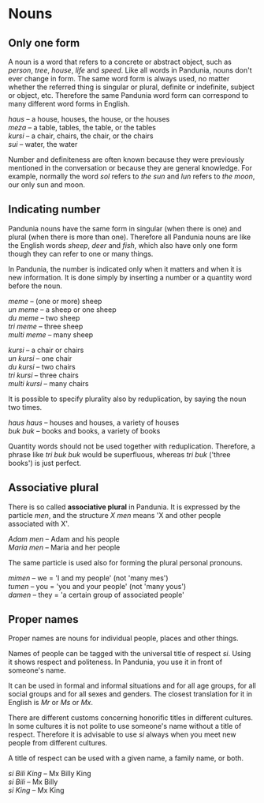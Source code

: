 
# Nouns

## Only one form

A noun is a word that refers to a concrete or abstract object,
such as *person*, *tree*, *house*, *life* and *speed*.
Like all words in Pandunia, nouns don't ever change in form.
The same word form is always used, no matter whether the referred thing is singular or plural, definite or indefinite, subject or object, etc.
Therefore the same Pandunia word form can correspond to many different word forms in English.

*haus*
– a house, houses, the house, or the houses  
*meza*
– a table, tables, the table, or the tables  
*kursi*
– a chair, chairs, the chair, or the chairs  
*sui*
– water, the water

Number and definiteness are often known because they were previously mentioned in the conversation or because they are general knowledge.
For example, normally the word
*sol*
refers to _the sun_ and
*lun*
refers to _the moon_, our only sun and moon.


## Indicating number

Pandunia nouns have the same form
in singular (when there is one)
and plural (when there is more than one).
Therefore all Pandunia nouns are like the English words
_sheep_, _deer_ and _fish_,
which also have only one form though they can refer to one or many things.

In Pandunia, the number is indicated only when it matters and when it is new information.
It is done simply by inserting a number or a quantity word before the noun.

*meme*
– (one or more) sheep  
*un meme*
– a sheep or one sheep  
*du meme*
– two sheep  
*tri meme*
– three sheep  
*multi meme*
– many sheep

*kursi*
– a chair or chairs  
*un kursi*
– one chair  
*du kursi*
– two chairs  
*tri kursi*
– three chairs  
*multi kursi*
– many chairs

It is possible to specify plurality also by reduplication, by saying the noun two times.

*haus haus*
– houses and houses, a variety of houses  
*buk buk*
– books and books, a variety of books

Quantity words should not be used together with reduplication.
Therefore, a phrase like
*tri buk buk*
would be superfluous, whereas
*tri buk*
('three books') is just perfect.


## Associative plural

There is so called **associative plural** in Pandunia.
It is expressed by the particle
*men*,
and the structure
*X men*
means 'X and other people associated with X'.

*Adam men*
– Adam and his people  
*Maria men*
– Maria and her people

The same particle is used also for forming the plural personal pronouns.

*mimen*
– we = 'I and my people' (not 'many mes')  
*tumen*
– you = 'you and your people' (not 'many yous')  
*damen*
– they = 'a certain group of associated people'


## Proper names

Proper names are nouns for individual people, places and other things.

Names of people can be tagged with the universal title of respect
*si*.
Using it shows respect and politeness.
In Pandunia, you use it in front of someone's name.

It can be used in formal and informal situations and for all age groups, for all social groups and for all sexes and genders.
The closest translation for it in English is _Mr_ or _Ms_ or _Mx_.

There are different customs concerning honorific titles in different cultures.
In some cultures it is not polite to use someone's name without a title of respect.
Therefore it is advisable to use
*si*
always when you meet new people from different cultures.

A title of respect can be used with a given name, a family name, or both.

*si Bili King*
– Mx Billy King  
*si Bili*
– Mx Billy  
*si King*
– Mx King


